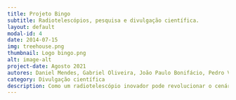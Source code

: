 ```yaml
---
title: Projeto Bingo
subtitle: Radiotelescópios, pesquisa e divulgação científica.
layout: default
modal-id: 4
date: 2014-07-15
img: treehouse.png
thumbnail: Logo bingo.png
alt: image-alt
project-date: Agosto 2021
autores: Daniel Mendes, Gabriel Oliveira, João Paulo Bonifácio, Pedro Vieira
category: Divulgação científica
description: Como um radiotelescópio inovador pode revolucionar o cenário científico e educacional brasileiro? Nesse artigo, apresentamos o Projeto Bingo, radiotelescópio para o estudo de oscilações acústicas de bárions (BAO), e sua complementação educacional Divulga Bingo, grupo de divulgação científica que pretende estreitar os laços entre ciência de ponta e o dia-a-dia do público geral. Confira no artigo anexado!
---
```

